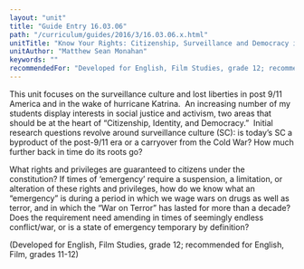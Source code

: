 ```yaml
---
layout: "unit"
title: "Guide Entry 16.03.06"
path: "/curriculum/guides/2016/3/16.03.06.x.html"
unitTitle: "Know Your Rights: Citizenship, Surveillance and Democracy in Post 9/11 America"
unitAuthor: "Matthew Sean Monahan"
keywords: ""
recommendedFor: "Developed for English, Film Studies, grade 12; recommended for English, Film, grades 11-12"
---
```

<main>
<p>
This unit focuses on the surveillance culture and lost liberties in post 9/11 America and in the wake of hurricane Katrina.  An increasing number of my students display interests in social justice and activism, two areas that should be at the heart of “Citizenship, Identity, and Democracy.”  Initial research questions revolve around surveillance culture (SC): is today’s SC a byproduct of the post-9/11 era or a carryover from the Cold War? How much further back in time do its roots go?
</p>
<p>
What rights and privileges are guaranteed to citizens under the constitution? If times of ‘emergency’ require a suspension, a limitation, or alteration of these rights and privileges, how do we know what an “emergency” is during a period in which we wage wars on drugs as well as terror, and in which the “War on Terror” has lasted for more than a decade? Does the requirement need amending in times of seemingly endless conflict/war, or is a state of emergency temporary by definition?
</p>
<p>
(Developed for English, Film Studies, grade 12; recommended for English, Film, grades 11-12)
</p>
</main>